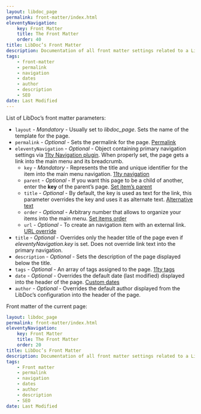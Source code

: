 ```yaml
---
layout: libdoc_page
permalink: front-matter/index.html
eleventyNavigation:
    key: Front Matter
    title: The Front Matter
    order: 40
title: LibDoc’s Front Matter 
description: Documentation of all front matter settings related to a LibDoc page
tags:
    - front-matter
    - permalink
    - navigation
    - dates
    - author
    - description
    - SEO
date: Last Modified
---
```

List of LibDoc’s front matter parameters:

*   `layout` - 
    *Mandatory* - 
    Usually set to <var>libdoc_page</var>. Sets the name of the template for the page.
*   `permalink` - 
    *Optional* - 
    Sets the permalink for the page. [Permalink](https://www.11ty.dev/docs/permalinks/ "View 11ty permalinks reference page")
*   `eleventyNavigation` - 
    *Optional* - 
    Object containing primary navigation settings via [11ty Navigation plugin](https://www.11ty.dev/docs/plugins/navigation/). 
    When properly set, the page gets a link into the main menu and its breadcrumb.
    *   `key` -
        *Mandatory* - 
        Represents the title and unique identifier for the item into the main menu navigation. 
        [11ty navigation](https://www.11ty.dev/docs/plugins/navigation/#adding-templates-to-the-navigation "View 11ty navigation plugin how to set the key for each item")
    *   `parent` - 
        *Optional* - 
        If you want this page to be a child of another, enter the **key** of the parent’s page. 
        [Set item’s parent](https://www.11ty.dev/docs/plugins/navigation/#humans-md "View 11ty navigation plugin how to set another item as parent")
    *   `title` - 
        *Optional* - 
        By default, the key is used as text for the link, this parameter overrides the key and uses it as alternate text. 
        [Alternative text](https://www.11ty.dev/docs/plugins/navigation/#use-alternate-text-for-the-navigation-link "View 11ty navigation plugin how to set an alternate text for the item")
    *   `order` - 
        *Optional* - 
        Arbitrary number that allows to organize your items into the main menu.
        [Set items order](https://www.11ty.dev/docs/plugins/navigation/#re-ordering-items "View 11ty navigation plugin how to re-order items")
    *   `url` - 
        *Optional* - 
        To create an navigation item with an external link. 
        [URL override](https://www.11ty.dev/docs/plugins/navigation/#overriding-the-url "View 11ty navigation plugin how to override the URL")
*   `title` - 
    *Optional* - 
    Overrides only the header title of the page even if <var>eleventyNavigation.key</var> is set. 
    Does not override link text into the primary navigation.
*   `description` - 
    *Optional* - 
    Sets the description of the page displayed below the title.
*   `tags` - 
    *Optional* - 
    An array of tags assigned to the page.
    [11ty tags](https://www.11ty.dev/docs/collections/ "View 11ty collections and tags page")
*   `date` - 
    *Optional* - 
    Overrides the default date (last modified) displayed into the header of the page. 
    [Custom dates](https://www.11ty.dev/docs/dates/#setting-a-content-date-in-front-matter "View 11ty dates reference page")
*   `author` - 
    *Optional* - 
    Overrides the default author displayed from the LibDoc’s configuration into the header of the page.


Front matter of the current page:

```yaml
layout: libdoc_page
permalink: front-matter/index.html
eleventyNavigation:
    key: Front Matter
    title: The Front Matter
    order: 20
title: LibDoc’s Front Matter 
description: Documentation of all front matter settings related to a LibDoc page
tags:
    - Front matter
    - permalink
    - navigation
    - dates
    - author
    - description
    - SEO
date: Last Modified
```
